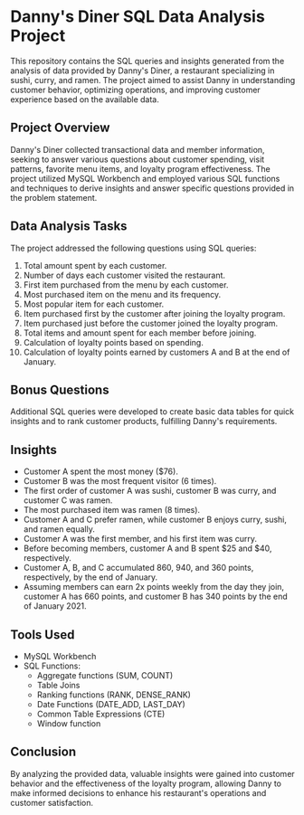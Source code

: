 # Danny's Diner SQL Data Analysis Project

This repository contains the SQL queries and insights generated from the analysis of data provided by Danny's Diner, a restaurant specializing in sushi, curry, and ramen. The project aimed to assist Danny in understanding customer behavior, optimizing operations, and improving customer experience based on the available data.

## Project Overview

Danny's Diner collected transactional data and member information, seeking to answer various questions about customer spending, visit patterns, favorite menu items, and loyalty program effectiveness. The project utilized MySQL Workbench and employed various SQL functions and techniques to derive insights and answer specific questions provided in the problem statement.

## Data Analysis Tasks

The project addressed the following questions using SQL queries:

1. Total amount spent by each customer.
2. Number of days each customer visited the restaurant.
3. First item purchased from the menu by each customer.
4. Most purchased item on the menu and its frequency.
5. Most popular item for each customer.
6. Item purchased first by the customer after joining the loyalty program.
7. Item purchased just before the customer joined the loyalty program.
8. Total items and amount spent for each member before joining.
9. Calculation of loyalty points based on spending.
10. Calculation of loyalty points earned by customers A and B at the end of January.

## Bonus Questions

Additional SQL queries were developed to create basic data tables for quick insights and to rank customer products, fulfilling Danny's requirements.

## Insights

- Customer A spent the most money ($76).
- Customer B was the most frequent visitor (6 times).
- The first order of customer A was sushi, customer B was curry, and customer C was ramen.
- The most purchased item was ramen (8 times).
- Customer A and C prefer ramen, while customer B enjoys curry, sushi, and ramen equally.
- Customer A was the first member, and his first item was curry.
- Before becoming members, customer A and B spent $25 and $40, respectively.
- Customer A, B, and C accumulated 860, 940, and 360 points, respectively, by the end of January.
- Assuming members can earn 2x points weekly from the day they join, customer A has 660 points, and customer B has 340 points by the end of January 2021.

## Tools Used

- MySQL Workbench
- SQL Functions:
  - Aggregate functions (SUM, COUNT)
  - Table Joins
  - Ranking functions (RANK, DENSE_RANK)
  - Date Functions (DATE_ADD, LAST_DAY)
  - Common Table Expressions (CTE)
  - Window function

## Conclusion

By analyzing the provided data, valuable insights were gained into customer behavior and the effectiveness of the loyalty program, allowing Danny to make informed decisions to enhance his restaurant's operations and customer satisfaction.
